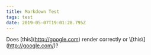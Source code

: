 ```yaml
---
title: Markdown Test
tags: test
date: 2019-05-07T19:01:28.795Z
---
```

Does \[this\](http://google.com) render correctly or \\\[this\\\](http://google.com/)?
